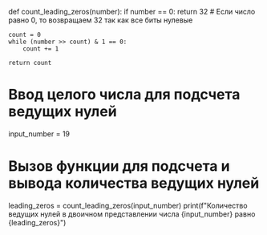 def count_leading_zeros(number):
    if number == 0:
        return 32  # Если число равно 0, то возвращаем 32 так как все биты нулевые

    count = 0
    while (number >> count) & 1 == 0:
        count += 1

    return count

# Ввод целого числа для подсчета ведущих нулей
input_number = 19

# Вызов функции для подсчета и вывода количества ведущих нулей
leading_zeros = count_leading_zeros(input_number)
print(f"Количество ведущих нулей в двоичном представлении числа {input_number} равно {leading_zeros}")
